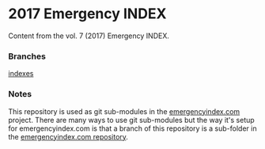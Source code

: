 # 2017 Emergency INDEX

Content from the vol. 7 (2017) Emergency INDEX. 

### Branches

[indexes](https://github.com/emergencyindex/projects-2017/tree/indexes)  

### Notes

This repository is used as git sub-modules in the [emergencyindex.com](https://github.com/emergencyindex/emergencyindex.com) project. There are many ways to use git sub-modules but the way it's setup for emergencyindex.com is that a branch of this repository is a sub-folder in the [emergencyindex.com repository](https://github.com/emergencyindex/emergencyindex.com). 
